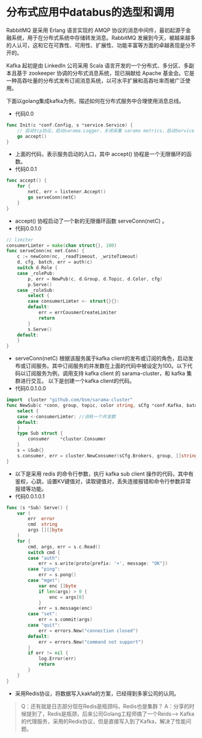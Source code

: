 # 分布式应用中databus的选型和调用

RabbitMQ 是采用 Erlang 语言实现的 AMQP 协议的消息中间件，最初起源于金融系统，用于在分布式系统中存储转发消息。RabbitMQ 发展到今天，被越来越多的人认可，这和它在可靠性、可用性、扩展性、功能丰富等方面的卓越表现是分不开的。

Kafka 起初是由 LinkedIn 公司采用 Scala 语言开发的一个分布式、多分区、多副本且基于 zookeeper 协调的分布式消息系统，现已捐献给 Apache 基金会。它是一种高吞吐量的分布式发布订阅消息系统，以可水平扩展和高吞吐率而被广泛使用。

下面以golang集成kafka为例，描述如何在分布式服务中合理使用消息总线。


- 代码0.0
```go
func Init(c *conf.Config, s *service.Service) {
    // 启动tcp协议，启动sarama.Logger，关闭采集 sarama metrics，启动Service
    go accept()
}
```

- 上面的代码，表示服务启动的入口，其中 accept() 协程是一个无限循环的函数。
- 代码0.0.1
```go
func accept() {
    for {
        netC, err = listener.Accept()
		go serveConn(netC)
	}
}
```

- accept() 协程启动了一个新的无限循环函数 serveConn(netC) 。
- 代码0.0.1.0
```go
// limiter
consumerLimter = make(chan struct{}, 100)
func serveConn(nc net.Conn) {
	c := newConn(nc, _readTimeout, _writeTimeout)
    d, cfg, batch, err = auth(c)
    switch d.Role {
	case _rolePub:
		p, err = NewPub(c, d.Group, d.Topic, d.Color, cfg)
		p.Serve()
	case _roleSub:
		select {
		case consumerLimter <- struct{}{}:
		default:
			err = errCousmerCreateLimiter
            return
        }
		s.Serve()
    default:
    }
}
```

- serveConn(netC) 根据该服务属于kafka client的发布或订阅的角色，启动发布或订阅服务。其中订阅服务的并发数在上面的代码中被设定为100。以下代码以订阅服务为例，调用支持 kafka client 的 sarama-cluster，和 kafka 集群进行交互。
以下是创建一个kafka client的代码。
- 代码0.0.1.0.0
```go
import	cluster "github.com/bsm/sarama-cluster"
func NewSub(c *conn, group, topic, color string, sCfg *conf.Kafka, batch int64) (s *Sub, err error) {
	select {
	case <-consumerLimter: //消耗一个并发数
	default:
	}
    type Sub struct {
        consumer    *cluster.Consumer
    }
	s = &Sub{}
    s.consumer, err = cluster.NewConsumer(sCfg.Brokers, group, []string{topic}, cfg)
}
```

- 以下是采用 redis 的命令行参数，执行 kafka sub client 操作的代码，其中有鉴权，心跳，设置KV键值对，读取键值对，丢失连接报错和命令行参数异常报错等功能。
- 代码0.0.1.0.1
```go
func (s *Sub) Serve() {
	var (
		err  error
		cmd  string
		args [][]byte
	)
	for {
		cmd, args, err = s.c.Read()
		switch cmd {
		case "auth":
			err = s.write(proto{prefix: '+', message: "OK"})
		case "ping":
			err = s.pong()
		case "mget":
			var enc []byte
			if len(args) > 0 {
				enc = args[0]
			}
			err = s.message(enc)
		case "set":
			err = s.commit(args)
		case "quit":
			err = errors.New("connection closed")
		default:
			err = errors.New("command not support")
		}
		if err != nil {
			log.Error(err)
			return
		}
	}
}
```

- 采用Redis协议，将数据写入kakfa的方案，已经得到多家公司的认同。
> Q：还有就是日志部分现在Redis是瓶颈吗，Redis也是集群？
> A：分享的时候提到了，Redis是瓶颈，后来公司Golang工程师搞了一个Reids--> Kafka的代理服务，采用的Redis协议，但是直接写入到了Kafka，解决了性能问题。
